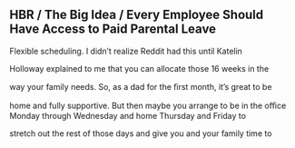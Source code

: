 ## HBR / The Big Idea / Every Employee Should Have Access to Paid Parental Leave

Flexible scheduling. I didn’t realize Reddit had this until Katelin

Holloway explained to me that you can allocate those 16 weeks in the

way your family needs. So, as a dad for the ﬁrst month, it’s great to be

home and fully supportive. But then maybe you arrange to be in the oﬃce Monday through Wednesday and home Thursday and Friday to

stretch out the rest of those days and give you and your family time to